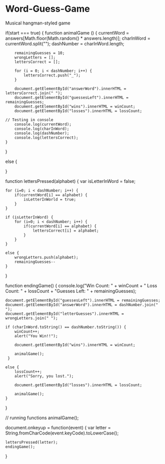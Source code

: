 # Word-Guess-Game
Musical hangman-styled game 

if(start === true) { 
    function animalGame () { 
        currentWord = answers[Math.floor(Math.random() * answers.length)]; 
        charInWord = currentWord.split(""); 
        dashNumber = charInWord.length; 
    
        remainingGuesses = 10; 
        wrongLetters = []; 
        lettersCorrect = [];
    
        for (i = 0; i < dashNumber; i++) {
            lettersCorrect.push("_"); 
        }
    
        document.getElementById("answerWord").innerHTML = lettersCorrect.join(" ");
        document.getElementById("guessesLeft").innerHTML = remainingGuesses; 
        document.getElementById("wins").innerHTML = winCount;
        document.getElementById("losses").innerHTML = lossCount; 
    
    // Testing in console
        console.log(currentWord);
        console.log(charInWord);
        console.log(dashNumber); 
        console.log(lettersCorrect); 
    }
}

else { 
    
}


function lettersPressed(alphabet) { 
    var isLetterInWord = false; 

    for (i=0; i < dashNumber; i++) { 
        if(currentWord[i] == alphabet) { 
            isLetterInWorld = true; 
        }
    }
    
    if (isLetterInWord) { 
        for (i=0; i < dashNumber; i++) { 
            if(currentWord[i] == alphabet) { 
                lettersCorrect[i] = alphabet; 
            }
        }
    }
    
    else { 
        wrongLetters.push(alphabet); 
        remainingGuesses--
    }
}

function endingGame() { 
    console.log("Win Count: " + winCount + " Loss Count: " + lossCount + "Guesses Left: " + remainingGuesses);

    document.getElementById("guessesLeft").innerHTML = remainingGuesses; 
    document.getElementById("answerWord").innerHTML = dashNumber.join(" "); 
    document.getElementById("letterGuesses").innerHTML = wrongLetters.join(" "); 

    if (charInWord.toString() == dashNumber.toString()) { 
        winCount++; 
        alert("You Win!!"); 

        document.getElementById("wins").innerHTML = winCount; 

        animalGame(); 
     }

    else { 
        lossCount++; 
        alert("Sorry, you lost."); 

        document.getElementById("losses").innerHTML = lossCount;

        animalGame(); 
    }
}


// running functions
animalGame();

document.onkeyup = function(event) { 
    var letter = String.fromCharCode(event.keyCode).toLowerCase();

    lettersPressed(letter);
    endingGame(); 
}
